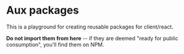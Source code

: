 # Aux packages

This is a playground for creating reusable packages for client/react.

**Do not import them from here** -- if they are deemed "ready for public consumption", you'll find them on NPM.
